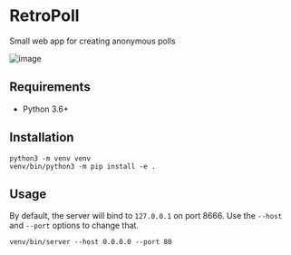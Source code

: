 # RetroPoll

Small web app for creating anonymous polls

![image](https://user-images.githubusercontent.com/34963/82039519-a07b9000-9694-11ea-983b-b16135cb6f97.png)

## Requirements

 - Python 3.6+

## Installation

```
python3 -m venv venv
venv/bin/python3 -m pip install -e .
```

## Usage

By default, the server will bind to `127.0.0.1` on port 8666. Use the
`--host` and `--port` options to change that.

```
venv/bin/server --host 0.0.0.0 --port 80
```
